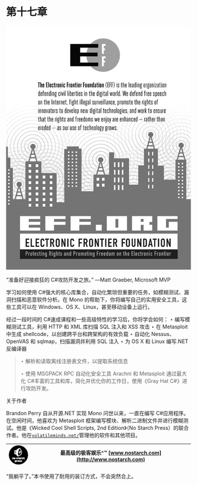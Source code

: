 # 第十七章

![](img/00005.jpg)

“准备好迎接疯狂的 C#攻防开发之旅。” —Matt Graeber, Microsoft MVP

学习如何使用 C#强大的核心库集合，自动化繁琐但重要的任务，如模糊测试、漏洞扫描和恶意软件分析。在 Mono 的帮助下，你将编写自己的实用安全工具，这些工具可以在 Windows、OS X、Linux，甚至移动设备上运行。

经过一段时间的 C#速成课程和一些高级特性的学习后，你将学会如何： ⋆ 编写模糊测试工具，利用 HTTP 和 XML 库扫描 SQL 注入和 XSS 攻击 ⋆ 在 Metasploit 中生成 shellcode，以创建跨平台和跨架构的有效负载 ⋆ 自动化 Nessus、OpenVAS 和 sqlmap，扫描漏洞并利用 SQL 注入 ⋆ 为 OS X 和 Linux 编写.NET 反编译器

> ⋆ 解析和读取离线注册表文件，以提取系统信息
> 
> ⋆ 使用 MSGPACK RPC 自动化安全工具 Arachni 和 Metasploit 通过最大化 C#丰富的工具和库，简化并优化你的工作日，使用《Gray Hat C#》进行攻防开发。

关于作者

Brandon Perry 自从开源.NET 实现 Mono 问世以来，一直在编写 C#应用程序。在空闲时间，他喜欢为 Metasploit 框架编写模块、解析二进制文件并进行模糊测试。他是《Wicked Cool Shell Scripts, 2nd Edition》（No Starch Press）的联合作者。他在[`volatileminds.net/`](https://volatileminds.net/)管理他的软件和其他项目。

| ![](img/00009.jpg) | 最高级的极客娱乐^™ [www.nostarch.com](http://www.nostarch.com) |
| --- | --- |

“我躺平了。”本书使用了耐用的装订方式，不会突然合上。
